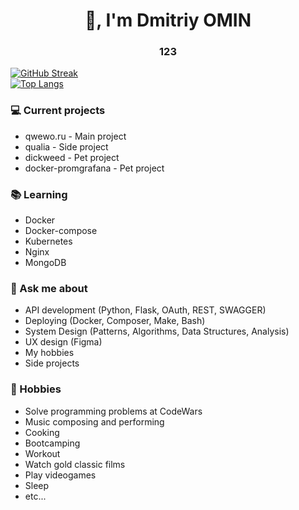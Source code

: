 <h1 align="center">👋, I'm Dmitriy OMIN</h1>
<h3 align="center">123</h3>

[![GitHub Streak](https://github-readme-streak-stats.herokuapp.com/?user=DenverCoder1)](https://git.io/streak-stats)
<br/>
[![Top Langs](https://github-readme-stats.vercel.app/api/top-langs/?username=superbia-rustheart&layout=compact)](https://github.com/anuraghazra/github-readme-stats)

### 💻 Current projects
- qwewo.ru - Main project
- qualia - Side project
- dickweed - Pet project
- docker-promgrafana - Pet project

### 📚 Learning
- Docker
- Docker-compose
- Kubernetes
- Nginx
- MongoDB

### 💬 Ask me about
- API development (Python, Flask, OAuth, REST, SWAGGER)
- Deploying (Docker, Composer, Make, Bash)
- System Design (Patterns, Algorithms, Data Structures, Analysis)
- UX design (Figma)
- My hobbies
- Side projects

### 📅 Hobbies
- Solve programming problems at CodeWars
- Music composing and performing
- Cooking
- Bootcamping
- Workout
- Watch gold classic films
- Play videogames
- Sleep
- etc...

